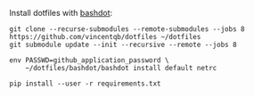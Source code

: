 Install dotfiles with [bashdot](https://github.com/bashdot/bashdot):
```
git clone --recurse-submodules --remote-submodules --jobs 8 https://github.com/vincentqb/dotfiles ~/dotfiles
git submodule update --init --recursive --remote --jobs 8

env PASSWD=github_application_password \
    ~/dotfiles/bashdot/bashdot install default netrc

pip install --user -r requirements.txt
```
